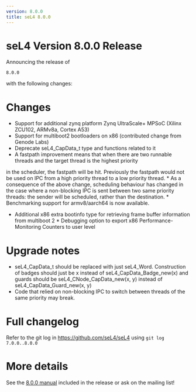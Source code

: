 ```yaml
---
version: 8.0.0
title: seL4 8.0.0
---
```


# seL4 Version 8.0.0 Release
 Announcing the release of
```seL4
8.0.0
```
with the following changes:

# Changes


- Support for additional zynq platform Zynq UltraScale+ MPSoC
        (Xilinx ZCU102, ARMv8a, Cortex A53)
- Support for multiboot2 bootloaders on x86 (contributed change
        from Genode Labs)
- Deprecate seL4_CapData_t type and functions related to it
- A fastpath improvement means that when there are two runnable
        threads and the target thread is the highest priority

in the scheduler, the fastpath will be hit. Previously the fastpath
would not be used on IPC from a high priority thread to a low priority
thread. * As a consequence of the above change, scheduling behaviour
has changed in the case where a non-blocking IPC is sent between two
same priority threads: the sender will be scheduled, rather than the
destination. * Benchmarking support for armv8/aarch64 is now available.
* Additional x86 extra bootinfo type for retrieving frame buffer
information from multiboot 2 * Debugging option to export x86
Performance-Monitoring Counters to user level

# Upgrade notes


- seL4_CapData_t should be replaced with just seL4_Word.
        Construction of badges should just be x instead
        of seL4_CapData_Badge_new(x) and guards should
        be seL4_CNode_CapData_new(x, y) instead
        of seL4_CapData_Guard_new(x, y)
- Code that relied on non-blocking IPC to switch between threads
        of the same priority may break.

# Full changelog
 Refer to the git log in
<https://github.com/seL4/seL4> using `git log 7.0.0..8.0.0`

# More details
 See the
[8.0.0 manual](http://sel4.systems/Info/Docs/seL4-manual-8.0.0.pdf) included in the release or ask on the mailing list!
